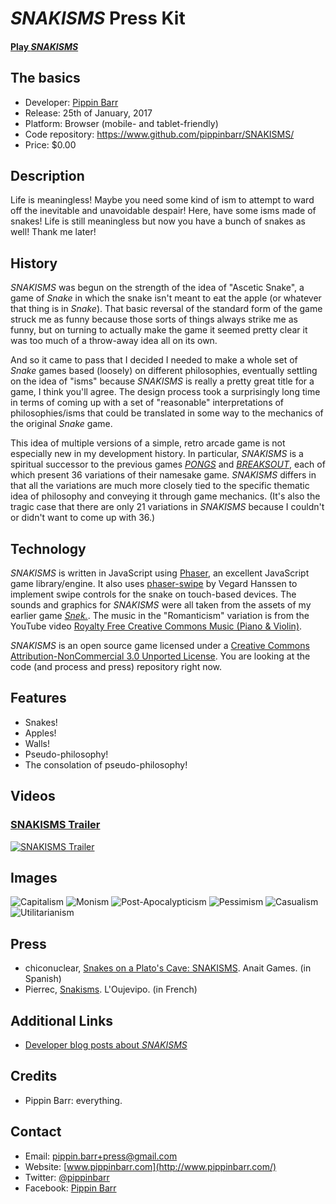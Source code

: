 # *SNAKISMS* Press Kit

#### [Play *SNAKISMS*](https://pippinbarr.github.io/SNAKISMS/)

## The basics

* Developer: [Pippin Barr](http://www.pippinbarr.com/)
* Release: 25th of January, 2017
* Platform: Browser (mobile- and tablet-friendly)
* Code repository: https://www.github.com/pippinbarr/SNAKISMS/
* Price: $0.00

## Description

Life is meaningless! Maybe you need some kind of ism to attempt to ward off the inevitable and unavoidable despair! Here, have some isms made of snakes! Life is still meaningless but now you have a bunch of snakes as well! Thank me later!

## History

*SNAKISMS* was begun on the strength of the idea of "Ascetic Snake", a game of *Snake* in which the snake isn't meant to eat the apple (or whatever that thing is in *Snake*). That basic reversal of the standard form of the game struck me as funny because those sorts of things always strike me as funny, but on turning to actually make the game it seemed pretty clear it was too much of a throw-away idea all on its own.

And so it came to pass that I decided I needed to make a whole set of *Snake* games based (loosely) on different philosophies, eventually settling on the idea of "isms" because *SNAKISMS* is really a pretty great title for a game, I think you'll agree. The design process took a surprisingly long time in terms of coming up with a set of "reasonable" interpretations of philosophies/isms that could be translated in some way to the mechanics of the original *Snake* game.

This idea of multiple versions of a simple, retro arcade game is not especially new in my development history. In particular, *SNAKISMS* is a spiritual successor to the previous games [*PONGS*](http://www.pippinbarr.com/games/pongs/Pongs.html) and [*BREAKSOUT*](http://www.pippinbarr.com/games/breaksout/), each of which present 36 variations of their namesake game. *SNAKISMS* differs in that all the variations are much more closely tied to the specific thematic idea of philosophy and conveying it through game mechanics. (It's also the tragic case that there are only 21 variations in *SNAKISMS* because I couldn't or didn't want to come up with 36.)

## Technology

*SNAKISMS* is written in JavaScript using [Phaser](http://www.phaser.io/), an excellent JavaScript game library/engine. It also uses [phaser-swipe](https://github.com/flogvit/phaser-swipe) by Vegard Hanssen to implement swipe controls for the snake on touch-based devices. The sounds and graphics for *SNAKISMS* were all taken from the assets of my earlier game [*Snek.*](https://www.pippinbarr.com/2013/06/13/snek/). The music in the "Romanticism" variation is from the YouTube video [Royalty Free Creative Commons Music (Piano & Violin)](https://www.youtube.com/watch?v=TZTtvwpXReA).

*SNAKISMS* is an open source game licensed under a [Creative Commons Attribution-NonCommercial 3.0 Unported License](http://creativecommons.org/licenses/by-nc/3.0/). You are looking at the code (and process and press) repository right now.

## Features

* Snakes!
* Apples!
* Walls!
* Pseudo-philosophy!
* The consolation of pseudo-philosophy!

## Videos

### [SNAKISMS Trailer](https://www.youtube.com/watch?v=p9MS7ERVLGA)

[![SNAKISMS Trailer](https://img.youtube.com/vi/p9MS7ERVLGA/0.jpg)](https://www.youtube.com/watch?v=p9MS7ERVLGA)

## Images

![Capitalism](images/Capitalism.png) ![Monism](images/Monism.png) ![Post-Apocalypticism](images/Post-Apocalypticism.png) ![Pessimism](images/Pessimism.png) ![Casualism](images/Casualism.png) ![Utilitarianism](images/Utilitarianism.png)

## Press
* chiconuclear, [Snakes on a Plato's Cave: SNAKISMS](http://www.anaitgames.com/articulos/snakisms-pippin-barr). Anait Games. (in Spanish)
* Pierrec, [Snakisms](http://oujevipo.fr/general/5895-snakisms/). L'Oujevipo. (in French)

## Additional Links

* [Developer blog posts about *SNAKISMS*](http://www.pippinbarr.com/tag/snakisms?order=asc)

## Credits

* Pippin Barr: everything.

## Contact

* Email: [pippin.barr+press@gmail.com](mailto:pippin.barr+press@gmail.com)
* Website: [www.pippinbarr.com](http://www.pippinbarr.com/)
* Twitter: [@pippinbarr](https://www.twitter.com/pippinbarr)
* Facebook: [Pippin Barr](http://www.facebook.com/pippin.barr)
